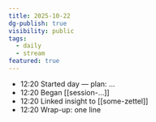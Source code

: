 ```yaml
---
title: 2025-10-22
dg-publish: true
visibility: public
tags:
  - daily
  - stream
featured: true
---
```


- 12:20 Started day — plan: …
- 12:20 Began [[session-...]]
- 12:20 Linked insight to [[some-zettel]]
- 12:20 Wrap-up: one line
